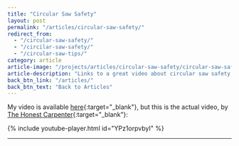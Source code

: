 ```yaml
---
title: "Circular Saw Safety"
layout: post
permalink: "/articles/circular-saw-safety/"
redirect_from:
  - "/circular-saw-safety/"
  - "/circilar-saw-safety/"
  - "/circular-saw-tips/"
category: article
article-image: "/projects/articles/circular-saw-safety/circular-saw-safety-320.jpg"
article-description: "Links to a great video about circular saw safety."
back_btn_link: "/articles/"
back_btn_text: "Back to Articles"
---
```

My video is available [here](https://youtu.be/Om5DJ8-xIVA){:target="_blank"}, but this is the actual video, by [The Honest Carpenter](https://www.youtube.com/channel/UCDLxnaDQzo8YolFqsBAHVLQ){:target="_blank"}:

{% include youtube-player.html id="YPz1orpvbyI" %}

<p></p><hr class="hr-thick" style="margin-bottom: 30px;"><p></p>

